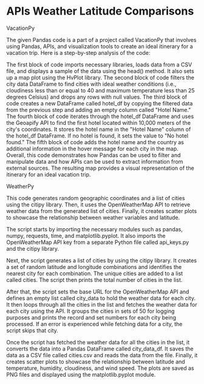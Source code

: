 # APIs Weather Latitude Comparisons


VacationPy

The given Pandas code is a part of a project called VacationPy that involves using Pandas, APIs, and visualization tools to create an ideal itinerary for a vacation trip. Here is a step-by-step analysis of the code:

The first block of code imports necessary libraries, loads data from a CSV file, and displays a sample of the data using the head() method. It also sets up a map plot using the HvPlot library.
The second block of code filters the city data DataFrame to find cities with ideal weather conditions (i.e., cloudiness less than or equal to 40 and maximum temperature less than 25 degrees Celsius) and drops any rows with null values.
The third block of code creates a new DataFrame called hotel_df by copying the filtered data from the previous step and adding an empty column called "Hotel Name."
The fourth block of code iterates through the hotel_df DataFrame and uses the Geoapify API to find the first hotel located within 10,000 meters of the city's coordinates. It stores the hotel name in the "Hotel Name" column of the hotel_df DataFrame. If no hotel is found, it sets the value to "No hotel found."
The fifth block of code adds the hotel name and the country as additional information in the hover message for each city in the map.
Overall, this code demonstrates how Pandas can be used to filter and manipulate data and how APIs can be used to extract information from external sources. The resulting map provides a visual representation of the itinerary for an ideal vacation trip.


WeatherPy


This code generates random geographic coordinates and a list of cities using the citipy library. Then, it uses the OpenWeatherMap API to retrieve weather data from the generated list of cities. Finally, it creates scatter plots to showcase the relationship between weather variables and latitude.

The script starts by importing the necessary modules such as pandas, numpy, requests, time, and matplotlib.pyplot. It also imports the OpenWeatherMap API key from a separate Python file called api_keys.py and the citipy library.

Next, the script generates a list of cities by using the citipy library. It creates a set of random latitude and longitude combinations and identifies the nearest city for each combination. The unique cities are added to a list called cities. The script then prints the total number of cities in the list.

After that, the script sets the base URL for the OpenWeatherMap API and defines an empty list called city_data to hold the weather data for each city. It then loops through all the cities in the list and fetches the weather data for each city using the API. It groups the cities in sets of 50 for logging purposes and prints the record and set numbers for each city being processed. If an error is experienced while fetching data for a city, the script skips that city.

Once the script has fetched the weather data for all the cities in the list, it converts the data into a Pandas DataFrame called city_data_df. It saves the data as a CSV file called cities.csv and reads the data from the file. Finally, it creates scatter plots to showcase the relationship between latitude and temperature, humidity, cloudiness, and wind speed. The plots are saved as PNG files and displayed using the matplotlib.pyplot module.
